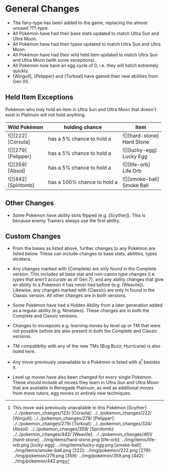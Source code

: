 # General Changes

- The fairy-type has been added to the game, replacing the almost unused ???-type.
- All Pokémon have had their base stats updated to match Ultra Sun and Ultra Moon.
- All Pokémon have had their types updated to match Ultra Sun and Ultra Moon.
- All Pokémon have had their wild held item updated to match Ultra Sun and Ultra Moon (with some exceptions).
- All Pokémon now have an egg cycle of 0, i.e. they will hatch extremely quickly.
- [Wingull], [Pelipper] and [Torkoal] have gained their new abilities from Gen VII.


## Held Item Exceptions

Pokémon who may hold an item in Ultra Sun and Ultra Moon that doesn't exist in Platinum will not hold anything.

Wild Pokémon             | holding chance              | Item
---                      | ---                         | ---
![][222]<br>   [Corsola] | has a 5% chance to hold a   | ![][hard-stone]<br> Hard Stone
![][279]<br>  [Pelipper] | has a 5% chance to hold a   | ![][lucky-egg]<br> Lucky Egg
![][359]<br>     [Absol] | has a 5% chance to hold a   | ![][life-orb]<br> Life Orb
![][442]<br> [Spiritomb] | has a 100% chance to hold a | ![][smoke-ball]<br> Smoke Ball


## Other Changes

- Some Pokémon have ability slots flipped (e.g. [Scyther]). This is because enemy Trainers always use the first ability.


## Custom Changes

- From the bases as listed above, further changes to any Pokémon are listed below. These can include changes to base stats, abilities, types etcetera.

- Any changes marked with (Complete) are only found in the Complete version. This includes all base stat and non-canon type changes (i.e. types that aren't accurate as of Gen 7), and any ability changes that give an ability to a Pokémon it has never had before (e.g. [Weavile]). Likewise, any changes marked with (Classic) are only in found in the Classic version. All other changes are in both versions.

- Some Pokémon have had a Hidden Ability from a later generation added as a regular ability (e.g. Ninetales). These changes are in both the Complete and Classic versions.

- Changes to movepools e.g. learning moves by level up or TM that were not possible before are also present in both the Complete and Classic versions.

- TM compatibilty with any of the new TMs (Bug Buzz, Hurricane) is also listed here.

- Any move previously unavailable to a Pokémon is listed with a[^1] besides it.

- Level up moves have also been changed for every single Pokémon. These should include all moves they learn in Ultra Sun and Ultra Moon that are available in Renegade Platinum, as well as additional moves from move tutors, egg moves or entirely new techniques.

[^1]: This move was previously unavailable to this Pokémon
[Scyther]: ../../pokemon_changes/123/
[Corsola]: ../../pokemon_changes/222/
[Wingull]: ../../pokemon_changes/278/
[Pelipper]: ../../pokemon_changes/279/
[Torkoal]: ../../pokemon_changes/324/
[Absol]: ../../pokemon_changes/359/
[Spiritomb]: ../../pokemon_changes/442/
[Weavile]: ../../pokemon_changes/461/
[hard-stone]: ../img/items/hard-stone.png
[life-orb]: ../img/items/life-orb.png
[lucky-egg]: ../img/items/lucky-egg.png
[smoke-ball]: ../img/items/smoke-ball.png
[222]: ../img/pokemon/222.png
[279]: ../img/pokemon/279.png
[359]: ../img/pokemon/359.png
[442]: ../img/pokemon/442.png
